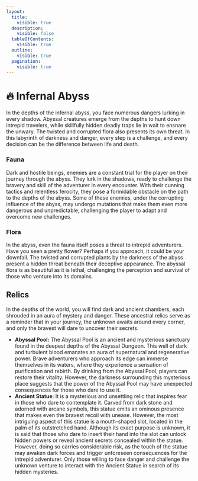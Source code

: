 ```yaml
---
layout:
  title:
    visible: true
  description:
    visible: false
  tableOfContents:
    visible: true
  outline:
    visible: true
  pagination:
    visible: true
---
```


# 🔥 Infernal Abyss

In the depths of the infernal abyss, you face numerous dangers lurking in every shadow. Abyssal creatures emerge from the depths to hunt down intrepid travelers, while skillfully hidden deadly traps lie in wait to ensnare the unwary. The twisted and corrupted flora also presents its own threat. In this labyrinth of darkness and danger, every step is a challenge, and every decision can be the difference between life and death.

### Fauna

Dark and hostile beings, enemies are a constant trial for the player on their journey through the abyss. They lurk in the shadows, ready to challenge the bravery and skill of the adventurer in every encounter. With their cunning tactics and relentless ferocity, they pose a formidable obstacle on the path to the depths of the abyss. Some of these enemies, under the corrupting influence of the abyss, may undergo mutations that make them even more dangerous and unpredictable, challenging the player to adapt and overcome new challenges.

### Flora

In the abyss, even the fauna itself poses a threat to intrepid adventurers. Have you seen a pretty flower? Perhaps if you approach, it could be your downfall. The twisted and corrupted plants by the darkness of the abyss present a hidden threat beneath their deceptive appearance. The abyssal flora is as beautiful as it is lethal, challenging the perception and survival of those who venture into its domains.

## Relics

In the depths of the world, you will find dark and ancient chambers, each shrouded in an aura of mystery and danger. These ancestral relics serve as a reminder that in your journey, the unknown awaits around every corner, and only the bravest will dare to uncover their secrets.

* **Abyssal Pool:** The Abyssal Pool is an ancient and mysterious sanctuary found in the deepest depths of the Abyssal Dungeon. This well of dark and turbulent blood emanates an aura of supernatural and regenerative power. Brave adventurers who approach its edge can immerse themselves in its waters, where they experience a sensation of purification and rebirth. By drinking from the Abyssal Pool, players can restore their vitality. However, the darkness surrounding this mysterious place suggests that the power of the Abyssal Pool may have unexpected consequences for those who dare to use it.
* **Ancient Statue**: It is a mysterious and unsettling relic that inspires fear in those who dare to contemplate it. Carved from dark stone and adorned with arcane symbols, this statue emits an ominous presence that makes even the bravest recoil with unease. However, the most intriguing aspect of this statue is a mouth-shaped slot, located in the palm of its outstretched hand. Although its exact purpose is unknown, it is said that those who dare to insert their hand into the slot can unlock hidden powers or reveal ancient secrets concealed within the statue. However, doing so carries considerable risk, as the touch of the statue may awaken dark forces and trigger unforeseen consequences for the intrepid adventurer. Only those willing to face danger and challenge the unknown venture to interact with the Ancient Statue in search of its hidden mysteries.
